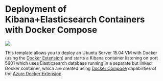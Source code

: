 # Deployment of Kibana+Elasticsearch Containers with Docker Compose


<a href="https://portal.azure.com/#create/Microsoft.Template/uri/https%3A%2F%2Fraw.githubusercontent.com%2Fymartel06%2Fazure-quickstart-templates%2Fmaster%2Fdocker-kibana-elasticsearch%2Fazuredeploy.json" target="_blank">
	<img src="http://azuredeploy.net/deploybutton.png"/>
</a>

This template allows you to deploy an Ubuntu Server 15.04 VM with Docker (using the [Docker Extension][ext])
and starts a Kibana container listening on port 5601 which uses Elasticsearch database running
in a separate but linked Docker container, which are created using [Docker Compose][compose]
capabilities of the [Azure Docker Extension][ext].


[ext]: https://github.com/Azure/azure-docker-extension
[compose]: https://docs.docker.com/compose

